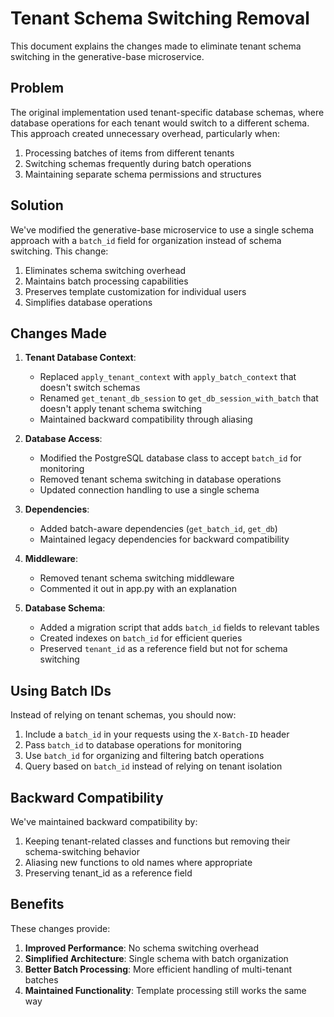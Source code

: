 # Tenant Schema Switching Removal

This document explains the changes made to eliminate tenant schema switching in the generative-base microservice.

## Problem

The original implementation used tenant-specific database schemas, where database operations for each tenant would switch to a different schema. This approach created unnecessary overhead, particularly when:

1. Processing batches of items from different tenants
2. Switching schemas frequently during batch operations
3. Maintaining separate schema permissions and structures

## Solution

We've modified the generative-base microservice to use a single schema approach with a `batch_id` field for organization instead of schema switching. This change:

1. Eliminates schema switching overhead
2. Maintains batch processing capabilities
3. Preserves template customization for individual users
4. Simplifies database operations

## Changes Made

1. **Tenant Database Context**:
   - Replaced `apply_tenant_context` with `apply_batch_context` that doesn't switch schemas
   - Renamed `get_tenant_db_session` to `get_db_session_with_batch` that doesn't apply tenant schema switching
   - Maintained backward compatibility through aliasing

2. **Database Access**:
   - Modified the PostgreSQL database class to accept `batch_id` for monitoring
   - Removed tenant schema switching in database operations
   - Updated connection handling to use a single schema

3. **Dependencies**:
   - Added batch-aware dependencies (`get_batch_id`, `get_db`)
   - Maintained legacy dependencies for backward compatibility

4. **Middleware**:
   - Removed tenant schema switching middleware
   - Commented it out in app.py with an explanation

5. **Database Schema**:
   - Added a migration script that adds `batch_id` fields to relevant tables
   - Created indexes on `batch_id` for efficient queries
   - Preserved `tenant_id` as a reference field but not for schema switching

## Using Batch IDs

Instead of relying on tenant schemas, you should now:

1. Include a `batch_id` in your requests using the `X-Batch-ID` header
2. Pass `batch_id` to database operations for monitoring
3. Use `batch_id` for organizing and filtering batch operations
4. Query based on `batch_id` instead of relying on tenant isolation

## Backward Compatibility

We've maintained backward compatibility by:

1. Keeping tenant-related classes and functions but removing their schema-switching behavior
2. Aliasing new functions to old names where appropriate
3. Preserving tenant_id as a reference field

## Benefits

These changes provide:

1. **Improved Performance**: No schema switching overhead
2. **Simplified Architecture**: Single schema with batch organization
3. **Better Batch Processing**: More efficient handling of multi-tenant batches
4. **Maintained Functionality**: Template processing still works the same way 